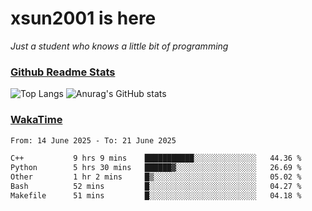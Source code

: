# xsun2001 is here

*Just a student who knows a little bit of programming*

### [Github Readme Stats](https://github.com/anuraghazra/github-readme-stats)

![Top Langs](https://github-readme-stats.vercel.app/api/top-langs/?username=xsun2001&layout=compact&theme=radical) ![Anurag's GitHub stats](https://github-readme-stats.vercel.app/api?username=xsun2001&show_icons=true&theme=radical)

### [WakaTime](https://wakatime.com)

<!--START_SECTION:waka-->

```txt
From: 14 June 2025 - To: 21 June 2025

C++           9 hrs 9 mins    ███████████░░░░░░░░░░░░░░   44.36 %
Python        5 hrs 30 mins   ██████▓░░░░░░░░░░░░░░░░░░   26.69 %
Other         1 hr 2 mins     █▒░░░░░░░░░░░░░░░░░░░░░░░   05.02 %
Bash          52 mins         █░░░░░░░░░░░░░░░░░░░░░░░░   04.27 %
Makefile      51 mins         █░░░░░░░░░░░░░░░░░░░░░░░░   04.18 %
```

<!--END_SECTION:waka-->
